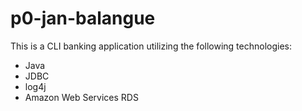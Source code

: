 # p0-jan-balangue
This is a CLI banking application utilizing the following technologies:
* Java
* JDBC
* log4j
* Amazon Web Services RDS

